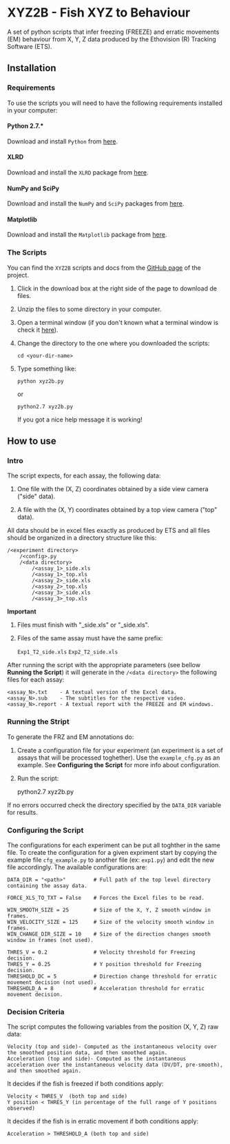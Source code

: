 # XYZ2B - Fish XYZ to Behaviour

A set of python scripts that infer freezing (FREEZE) and erratic movements (EM) behaviour from X, Y, Z data produced by the Ethovision (R) Tracking Software (ETS).

## Installation

### Requirements

To use the scripts you will need to have the following requirements installed in your computer:

#### Python 2.7.*

Download and install `Python` from [here](https://www.python.org/download/).

#### XLRD

Download and install the `XLRD` package from [here](https://pypi.python.org/pypi/xlrd/0.7.9).

#### NumPy and SciPy

Download and install the `NumPy` and `SciPy` packages from [here](http://www.scipy.org/scipylib/download.html).

#### Matplotlib

Download and install the `Matplotlib` package from [here](http://matplotlib.org/downloads.html).


### The Scripts

You can find the `XYZ2B` scripts and docs from the [GitHub page]() of the project.

1. Click in the download box at the right side of the page to download de files.

2. Unzip the files to some directory in your computer.

3. Open a terminal window (if you don't known what a terminal window is check it [here](http://www.makeuseof.com/tag/a-beginners-guide-to-the-windows-command-line/)).

4. Change the directory to the one where you downloaded the scripts:

    `cd <your-dir-name>`

5. Type something like:

    `python xyz2b.py`
    
    or
    
    `python2.7 xyz2b.py`
    
    If you got a nice help message it is working!


## How to use


### Intro

The script expects, for each assay, the following data:

1. One file with the (X, Z) coordinates obtained by a side view camera ("side" data).

2. A file with the (X, Y) coordinates obtained by a top view camera ("top" data).

All data should be in excel files exactly as produced by ETS and all files should be organized in a directory structure like this:

    /<experiment directory>
        /<config>.py
        /<data directory>
            /<assay_1>_side.xls
            /<assay_1>_top.xls
            /<assay_2>_side.xls
            /<assay_2>_top.xls
            /<assay_3>_side.xls
            /<assay_3>_top.xls

**Important**

1. Files must finish with "_side.xls" or "_side.xls".

2. Files of the same assay must have the same prefix:

    `Exp1_T2_side.xls`
    `Exp2_T2_side.xls`
     

After running the script with the appropriate parameters (see bellow __Running the Script__) it will generate in the `/<data directory>` the following files for each assay:

    <assay_N>.txt    - A textual version of the Excel data.
    <assay_N>.sub    - The subtitles for the respective video.
    <assay_N>.report - A textual report with the FREEZE and EM windows.


### Running the Stript

To generate the FRZ and EM annotations do:

1) Create a configuration file for your experiment (an experiment is a set of assays that will be processed toghether). Use the `example_cfg.py` as an example. See __Configuring the Script__ for more info about configuration.

2) Run the script:

    python2.7 xyz2b.py <config file>

If no errors occurred check the directory specified by the `DATA_DIR` variable for results.


### Configuring the Script

The configurations for each experiment can be put all toghther in the same file. To create the configuration for a given expriment start by copying the example file `cfg_example.py` to another file (ex: `exp1.py`) and edit the new file accordingly. The available configurations are:

    DATA_DIR = "<path>"         # Full path of the top level directory containing the assay data.

    FORCE_XLS_TO_TXT = False    # Forces the Excel files to be read.

    WIN_SMOOTH_SIZE = 25        # Size of the X, Y, Z smooth window in frames.
    WIN_VELOCITY_SIZE = 125     # Size of the velocity smooth window in frames.
    WIN_CHANGE_DIR_SIZE = 10    # Size of the direction changes smooth window in frames (not used).

    THRES_V = 0.2               # Velocity threshold for Freezing decision.
    THRES_Y = 0.25              # Y position threshold for Freezing decision.
    THRESHOLD_DC = 5            # Direction change threshold for erratic movement decision (not used).
    THRESHOLD_A = 8             # Acceleration threshold for erratic movement decision.


### Decision Criteria

The script computes the following variables from the position (X, Y, Z) raw data:

    Velocity (top and side)- Computed as the instantaneous velocity over the smoothed position data, and then smoothed again.
    Acceleration (top and side)- Computed as the instantaneous acceleration over the instantaneous velocity data (DV/DT, pre-smooth), and then smoothed again.

It decides if the fish is freezed if both conditions apply:

    Velocity < THRES_V  (both top and side)
    Y position < THRES_Y (in percentage of the full range of Y positions observed)

It decides if the fish is in erratic movement if both conditions apply:

    Acceleration > THRESHOLD_A (both top and side)

